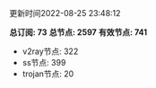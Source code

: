更新时间2022-08-25 23:48:12

**总订阅: 73**
**总节点: 2597**
**有效节点: 741**
- v2ray节点: 322
- ss节点: 399
- trojan节点: 20
